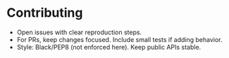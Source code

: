 # Contributing

- Open issues with clear reproduction steps.
- For PRs, keep changes focused. Include small tests if adding behavior.
- Style: Black/PEP8 (not enforced here). Keep public APIs stable.
